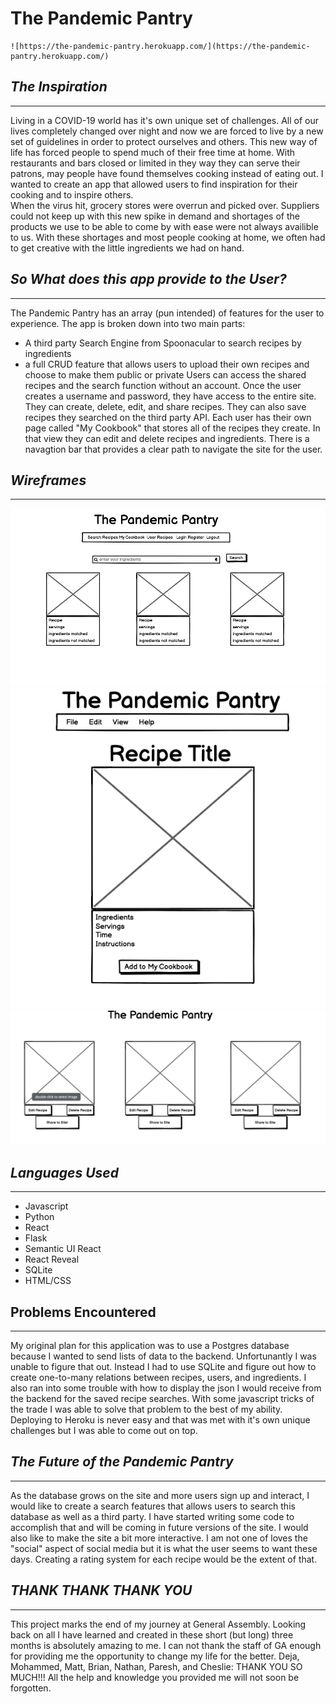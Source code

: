 # The Pandemic Pantry
    ![https://the-pandemic-pantry.herokuapp.com/](https://the-pandemic-pantry.herokuapp.com/)
## *The Inspiration*
------------------------
Living in a COVID-19 world has it's own unique set of challenges.  All of our lives completely changed over night and now we are forced to live by a new set of guidelines in order to protect ourselves and others.  This new way of life has forced people to spend much of their free time at home.  With restaurants and bars closed or limited in they way they can serve their patrons, may people have found themselves cooking instead of eating out.  I wanted to create an app that allowed users to find inspiration for their cooking and to inspire others.  
When the virus hit, grocery stores were overrun and picked over.  Suppliers could not keep up with this new spike in demand and shortages of the products we use to be able to come by with ease were not always availible to us.  With these shortages and most people cooking at home, we often had to get creative with the little ingredients we had on hand.

## *So What does this app provide to the User?*
------------------------------------------------
The Pandemic Pantry has an array (pun intended) of features for the user to experience.  The app is broken down into two main parts:
* A third party Search Engine from Spoonacular to search recipes by ingredients
* a full CRUD feature that allows users to upload their own recipes and choose to make them public or private
Users can access the shared recipes and the search function without an account.  Once the user creates a username and password, they have access to the entire site.  They can create, delete, edit, and share recipes.  They can also save recipes they searched on the third party API.  Each user has their own page called "My Cookbook" that stores all of the recipes they create.  In that view they can edit and delete recipes and ingredients.  There is a navagtion bar that provides a clear path to navigate the site for the user.

## *Wireframes*
-----------------
![Wireframe](/wireframes/wireframe1.png)
![Wireframe](/wireframes/wireframe2.png)
![Wireframe](/wireframes/wireframe3.png)

## *Languages Used*
--------------------
* Javascript
* Python
* React
* Flask
* Semantic UI React
* React Reveal
* SQLite
* HTML/CSS

## Problems Encountered
------------------------
My original plan for this application was to use a Postgres database because I wanted to send lists of data to the backend.  Unfortunantly I was unable to figure that out.  Instead I had to use SQLite and figure out how to create one-to-many relations between recipes, users, and ingredients.  I also ran into some trouble with how to display the json I would receive from the backend for the saved recipe searches.  With some javascript tricks of the trade I was able to solve that problem to the best of my ability.  Deploying to Heroku is never easy and that was met with it's own unique challenges but I was able to come out on top.

## *The Future of the Pandemic Pantry*
------------------------------------
As the database grows on the site and more users sign up and interact, I would like to create a search features that allows users to search this database as well as a third party.  I have started writing some code to accomplish that and will be coming in future versions of the site.  I would also like to make the site a bit more interactive.  I am not one of loves the "social" aspect of social media but it is what the user seems to want these days.  Creating a rating system for each recipe would be the extent of that.

## *THANK THANK THANK YOU*
---------------------------
This project marks the end of my journey at General Assembly.  Looking back on all I have learned and created in these short (but long) three months is absolutely amazing to me.  I can not thank the staff of GA enough for providing me the opportunity to change my life for the better.  Deja, Mohammed, Matt, Brian, Nathan, Paresh, and Cheslie: THANK YOU SO MUCH!!!  All the help and knowledge you provided me will not soon be forgotten. 
